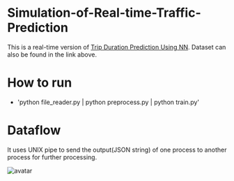 # Simulation-of-Real-time-Traffic-Prediction
This is a real-time version of [Trip Duration Prediction Using NN](https://github.com/ElaineYao/Trip-duration-prediction-using-NN).
Dataset can also be found in the link above.

# How to run
- 'python file_reader.py | python preprocess.py | python train.py'

# Dataflow
It uses UNIX pipe to send the output(JSON string) of one process to another process for further processing. 

![avatar](https://drive.google.com/file/d/1SdFAiihVURVQzUucRLduLARumoI0ZMBD/view?usp=sharing)
